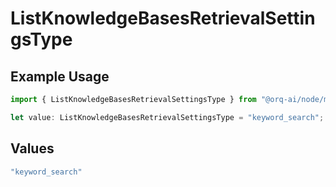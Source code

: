 # ListKnowledgeBasesRetrievalSettingsType

## Example Usage

```typescript
import { ListKnowledgeBasesRetrievalSettingsType } from "@orq-ai/node/models/operations";

let value: ListKnowledgeBasesRetrievalSettingsType = "keyword_search";
```

## Values

```typescript
"keyword_search"
```